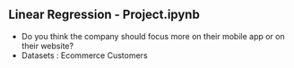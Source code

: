 ## Linear Regression - Project.ipynb

- Do you think the company should focus more on their mobile app or on their website?
- Datasets : Ecommerce Customers
